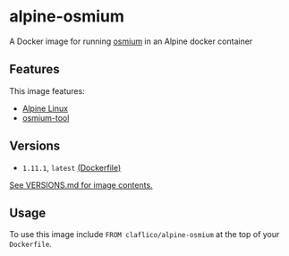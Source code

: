 # alpine-osmium

A Docker image for running [osmium][osmiumtool] in an Alpine docker container

## Features

This image features:

- [Alpine Linux][alpinelinux]
- [osmium-tool][osmiumtool]

## Versions

- `1.11.1`, `latest` [(Dockerfile)](https://github.com/claflico/alpine-osmium/blob/master/Dockerfile)

[See VERSIONS.md for image contents.](VERSIONS.md)

## Usage

To use this image include `FROM claflico/alpine-osmium` at the top of your `Dockerfile`.

[alpinelinux]: https://www.alpinelinux.org/
[osmiumtool]: https://github.com/osmcode/osmium-tool
